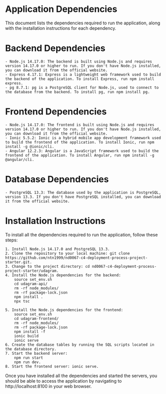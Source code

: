 # Application Dependencies

This document lists the dependencies required to run the application, along with the installation instructions for each dependency.
# Backend Dependencies

    - Node.js 14.17.0: The backend is built using Node.js and requires version 14.17.0 or higher to run. If you don't have Node.js installed, you can download it from the official website.
    - Express 4.17.1: Express is a lightweight web framework used to build the backend of the application. To install Express, run npm install express.
    - pg 8.7.1: pg is a PostgreSQL client for Node.js, used to connect to the database from the backend. To install pg, run npm install pg.

# Frontend Dependencies

    - Node.js 14.17.0: The frontend is built using Node.js and requires version 14.17.0 or higher to run. If you don't have Node.js installed, you can download it from the official website.
    - Ionic 5.5.2: Ionic is a hybrid mobile app development framework used to build the frontend of the application. To install Ionic, run npm install -g @ionic/cli.
    - Angular 12.2.3: Angular is a JavaScript framework used to build the frontend of the application. To install Angular, run npm install -g @angular/cli.

# Database Dependencies

    - PostgreSQL 13.3: The database used by the application is PostgreSQL, version 13.3. If you don't have PostgreSQL installed, you can download it from the official website.

# Installation Instructions

To install all the dependencies required to run the application, follow these steps:

    1. Install Node.js 14.17.0 and PostgreSQL 13.3.
    2. Clone the repository to your local machine: git clone https://github.com/ntn1999/nd0067-c4-deployment-process-project-starter.git.
    3. Change to the project directory: cd nd0067-c4-deployment-process-project-starter/udagram.
    4. Install the Node.js dependencies for the backend: 
        source set_env.sh
        cd udagram-api/
        rm -rf node_modules/
        rm -rf package-lock.json  
        npm install .
        npx tsc
        
    5. Install the Node.js dependencies for the frontend: 
        source set_env.sh
        cd udagram-frontend/ 
        rm -rf node_modules/
        rm -rf package-lock.json 
        npm install -f
        ionic build
        ionic serve
    6. Create the database tables by running the SQL scripts located in the database directory.
    7. Start the backend server: 
        npm run start
        npm run dev.
    8. Start the frontend server: ionic serve.

Once you have installed all the dependencies and started the servers, you should be able to access the application by navigating to http://localhost:8100 in your web browser.